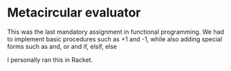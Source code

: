 # Metacircular evaluator
This was the last mandatory assignment in functional programming.
We had to implement basic procedures such as +1 and -1, while also adding special forms such as and, or and if, elsif, else

I personally ran this in Racket.

